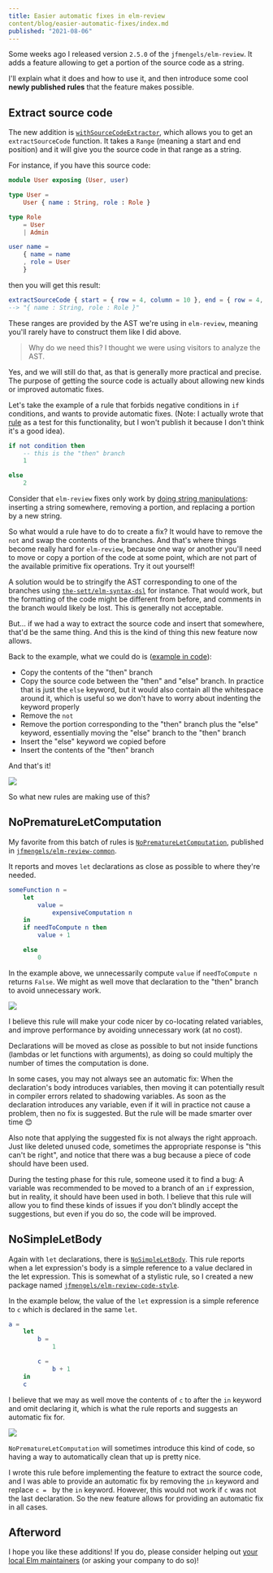 ```yaml
---
title: Easier automatic fixes in elm-review
content/blog/easier-automatic-fixes/index.md
published: "2021-08-06"
---
```


Some weeks ago I released version `2.5.0` of the `jfmengels/elm-review`.
It adds a feature allowing to get a portion of the source code as a string.

I'll explain what it does and how to use it, and then introduce some cool **newly published rules** that the feature makes possible.

## Extract source code

The new addition is [`withSourceCodeExtractor`](https://package.elm-lang.org/packages/jfmengels/elm-review/latest/Review-Rule#withSourceCodeExtractor),
which allows you to get an `extractSourceCode` function. It takes a `Range` (meaning a start and end position) and it will give you the source code in that range as a string.

For instance, if you have this source code:

```elm
module User exposing (User, user)

type User =
    User { name : String, role : Role }

type Role
    = User
    | Admin

user name =
    { name = name
    , role = User
    }
```

then you will get this result:

```elm
extractSourceCode { start = { row = 4, column = 10 }, end = { row = 4, column = 40 } }
--> "{ name : String, role : Role }"
```

These ranges are provided by the AST we're using in `elm-review`, meaning you'll rarely have to construct them like I did above.

> Why do we need this? I thought we were using visitors to analyze the AST.

Yes, and we will still do that, as that is generally more practical and precise. The purpose of getting the source code
is actually about allowing new kinds or improved automatic fixes.

Let's take the example of a rule that forbids negative conditions in `if` conditions, and wants to provide automatic
fixes. (Note: I actually wrote that [rule](https://github.com/jfmengels/elm-review/blob/master/tests/NoNegationInIfCondition.elm) as a test for this functionality, but I won't publish it because I don't think it's a good idea).

```elm
if not condition then
    -- this is the "then" branch
    1

else
    2
```

Consider that `elm-review` fixes only work by
[doing string manipulations](https://package.elm-lang.org/packages/jfmengels/elm-review/latest/Review-Fix#creating-a-fix):
inserting a string somewhere, removing a portion, and replacing a portion by a new string.

So what would a rule have to do to create a fix? It would have to remove the `not` and swap the contents of the branches.
And that's where things become really hard for `elm-review`, because one way or another you'll need to move or copy a
portion of the code at some point, which are not part of the available primitive fix operations. Try it out yourself!

A solution would be to stringify the AST corresponding to one of the branches using
[`the-sett/elm-syntax-dsl`](https://package.elm-lang.org/packages/the-sett/elm-syntax-dsl/latest/) for instance. That
would work, but the formatting of the code might be different from before, and comments in the branch would likely be lost.
This is generally not acceptable.

But... if we had a way to extract the source code and insert that somewhere, that'd be the same thing. And this is the
kind of thing this new feature now allows.

Back to the example, what we could do is ([example in code](https://github.com/jfmengels/elm-review/blob/master/tests/NoNegationInIfCondition.elm#L92-L96)):
- Copy the contents of the "then" branch
- Copy the source code between the "then" and "else" branch. In practice that is just the `else` keyword, but it would
  also contain all the whitespace around it, which is useful so we don't have to worry about indenting the keyword properly
- Remove the `not`
- Remove the portion corresponding to the "then" branch plus the "else" keyword, essentially moving the "else" branch to the "then" branch
- Insert the "else" keyword we copied before
- Insert the contents of the "then" branch

And that's it!

![](moving-if-branches.png)


So what new rules are making use of this?

## NoPrematureLetComputation

My favorite from this batch of rules is [`NoPrematureLetComputation`](https://package.elm-lang.org/packages/jfmengels/elm-review-common/latest/NoPrematureLetComputation),
published in [`jfmengels/elm-review-common`](https://package.elm-lang.org/packages/jfmengels/elm-review-common/latest/).

It reports and moves `let` declarations as close as possible to where they're needed.

```elm
someFunction n =
    let
        value =
            expensiveComputation n
    in
    if needToCompute n then
        value + 1

    else
        0
```

In the example above, we unnecessarily compute `value` if `needToCompute n` returns `False`. We might as well
move that declaration to the "then" branch to avoid unnecessary work.

![](no-premature-let-computation.png)

I believe this rule will make your code nicer by co-locating related variables, and improve performance by avoiding
unnecessary work (at no cost).

Declarations will be moved as close as possible to but not inside functions (lambdas or let functions with arguments),
as doing so could multiply the number of times the computation is done.

In some cases, you may not always see an automatic fix: When the declaration's body introduces variables, then moving it
can potentially result in compiler errors related to shadowing variables. As soon as the declaration introduces any
variable, even if it will in practice not cause a problem, then no fix is suggested. But the rule will be made smarter over time 😊

Also note that applying the suggested fix is not always the right approach. Just like deleted unused code, sometimes the
appropriate response is "this can't be right", and notice that there was a bug because a piece of code should have been
used.

During the testing phase for this rule, someone used it to find a bug: A variable was recommended to be moved to a branch
of an `if` expression, but in reality, it should have been used in both. I believe that this rule will allow you to find
these kinds of issues if you don't blindly accept the suggestions, but even if you do so, the code will be improved.


## NoSimpleLetBody

Again with `let` declarations, there is [`NoSimpleLetBody`](https://package.elm-lang.org/packages/jfmengels/elm-review-code-style/latest/NoSimpleLetBody).
This rule reports when a let expression's body is a simple reference to a value declared in the let expression.
This is somewhat of a stylistic rule, so I created a new package named [`jfmengels/elm-review-code-style`](https://package.elm-lang.org/packages/jfmengels/elm-review-code-style/latest/).

In the example below, the value of the `let` expression is a simple reference to `c` which is declared in the same `let`.

```elm
a =
    let
        b =
            1

        c =
            b + 1
    in
    c
```

I believe that we may as well move the contents of `c` to after the `in` keyword and omit declaring it, which
is what the rule reports and suggests an automatic fix for.

![](no-simple-let-body.png)

`NoPrematureLetComputation` will sometimes introduce this kind of code, so having a way to automatically clean that up is
pretty nice.

I wrote this rule before implementing the feature to extract the source code, and I was able to provide an automatic fix
by removing the `in` keyword and replace `c = ` by the `in` keyword. However, this would not work if `c` was not the last
declaration. So the new feature allows for providing an automatic fix in all cases.


## Afterword

I hope you like these additions! If you do, please consider helping out [your local Elm maintainers](https://github.com/jfmengels/awesome-elm-sponsorship) (or asking your company to do so)!
